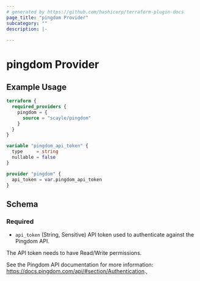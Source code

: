 ```yaml
---
# generated by https://github.com/hashicorp/terraform-plugin-docs
page_title: "pingdom Provider"
subcategory: ""
description: |-
  
---
```


# pingdom Provider



## Example Usage

```terraform
terraform {
  required_providers {
    pingdom = {
      source = "scayle/pingdom"
    }
  }
}

variable "pingdom_api_token" {
  type     = string
  nullable = false
}

provider "pingdom" {
  api_token = var.pingdom_api_token
}
```

<!-- schema generated by tfplugindocs -->
## Schema

### Required

- `api_token` (String, Sensitive) API token used to authenticate against the Pingdom API.

The API token needs to have Read/Write permissions.

See the Pingdom API documentation for more information: https://docs.pingdom.com/api/#section/Authentication.,
